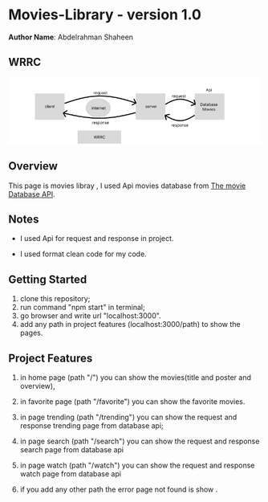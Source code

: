 # Movies-Library - version 1.0

**Author Name**: Abdelrahman Shaheen

## WRRC

!["img wrrc"](./assets/APi.png)

## Overview

 This page is movies libray , I used Api movies database from [The movie Database API](https://developers.themoviedb.org/3/getting-started/introduction).

## Notes

- I used Api for request and response in project.

- I used  format clean code for my code.

## Getting Started

1. clone this repository;
2. run command "npm start" in terminal;
3. go browser and write url "localhost:3000".
4. add any path in project features (localhost:3000/path) to show the pages.

## Project Features

1. in home page (path "/") you can show the movies(title and poster and overview),

2. in favorite page (path "/favorite") you can show the favorite movies.

3. in page trending (path "/trending") you can show the request and response  trending page from database api;

4. in page search (path "/search") you can show the request and response  search page from database api

5. in page watch (path "/watch") you can show the request and response watch page from database api

6. if you add any other path the error page not found is show .
